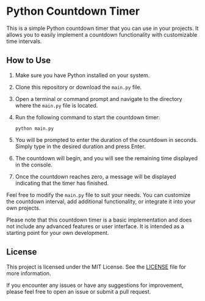 # Python Countdown Timer

This is a simple Python countdown timer that you can use in your projects. It allows you to easily implement a countdown functionality with customizable time intervals.

## How to Use

1. Make sure you have Python installed on your system.
2. Clone this repository or download the `main.py` file.
3. Open a terminal or command prompt and navigate to the directory where the `main.py` file is located.
4. Run the following command to start the countdown timer:

   ```
   python main.py
   ```

5. You will be prompted to enter the duration of the countdown in seconds. Simply type in the desired duration and press Enter.
6. The countdown will begin, and you will see the remaining time displayed in the console.
7. Once the countdown reaches zero, a message will be displayed indicating that the timer has finished.

Feel free to modify the `main.py` file to suit your needs. You can customize the countdown interval, add additional functionality, or integrate it into your own projects.

Please note that this countdown timer is a basic implementation and does not include any advanced features or user interface. It is intended as a starting point for your own development.

## License

This project is licensed under the MIT License. See the [LICENSE](LICENSE) file for more information.

If you encounter any issues or have any suggestions for improvement, please feel free to open an issue or submit a pull request.
